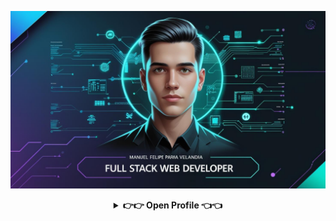 <div align="center">

<p align="center">
  <img src="https://github.com/Manvepa/Manvepa/blob/main/assets/bannerCV.png?raw=true" alt="Banner del perfil" />
</p>



<details>
<summary>
<strong> 👉👉 Open Profile 👈👈</strong>
</summary>

<br>

<details>
<summary> 👤 About me</summary>

[![Typing SVG](https://readme-typing-svg.herokuapp.com?font=Fira+Code&pause=1000&width=435&lines=Hello%2C+I+am+Manuel+Felipe+Parra+Velandia;Technologist+in+Software+Development;Ready+to+collaborate)](https://git.io/typing-svg)

```txt
📍 From: Bucaramanga, Santander-Colombia
🎓 Background: Technologist in Software Development
🎓 Currently: Studying Systems Engineering
💼 Passionate about solving problems with technology
🤝 Open to collaborate on educational and social impact projects
🎯 Focused on continuous learning and self-improvement
🎮 Hobbies: Gaming, tech exploration, and music
```


</details>

<details>
<summary><strong>🛠️ Tools</strong></summary>

<br>

<table>
  <tr>
    <td><strong>👨‍💻 Programming Languages</strong></td>
    <td><img src="https://skillicons.dev/icons?i=python,java,javascript" /></td>
  </tr>
  <tr>
    <td><strong>🧠 Back-end</strong></td>
    <td><img src="https://skillicons.dev/icons?i=nodejs,express" /></td>
  </tr>
  <tr>
    <td><strong>📱 Mobile</strong></td>
    <td><img src="https://skillicons.dev/icons?i=react" /></td>
  </tr>
  <tr>
    <td><strong>🎨 Front-end</strong></td>
    <td><img src="https://skillicons.dev/icons?i=html,css,bootstrap,nextjs" /></td>
  </tr>
  <tr>
    <td><strong>🗄️ Database</strong></td>
    <td><img src="https://skillicons.dev/icons?i=mysql,mongodb,sqlite,firebase,postgresql" /></td>
  </tr>
  <tr>
    <td><strong>🧪 Terminal Scripts</strong></td>
    <td><img src="https://skillicons.dev/icons?i=bash,vscode" /></td>
  </tr>
  <tr>
    <td><strong>⚙️ Tools</strong></td>
    <td><img src="https://skillicons.dev/icons?i=docker,eclipse" /></td>
  </tr>
  <tr>
    <td><strong>🎮 Game Development</strong></td>
    <td><img src="https://skillicons.dev/icons?i=unity" /></td>
  </tr>
</table>

</details>

<details>
  <summary><strong>📊 GitHub Stats</strong></summary>
  <br>

  <p align="center">
    <img src="https://github-readme-stats.vercel.app/api?username=Manvepa&show_icons=true&hide_title=true&include_all_commits=true&theme=radical" alt="GitHub Stats" />
  </p>

  <p align="center">
  <img src="https://github-readme-streak-stats-eight.vercel.app?user=Manvepa&theme=radical" alt="GitHub Streak" />
  </p>




  <p align="center">
    <img src="https://github-readme-stats.vercel.app/api/top-langs/?username=Manvepa&layout=compact&theme=radical" alt="Top Languages" />
  </p>

</details>




<!--icons and links-->
<p align="center">
<a href="https://www.linkedin.com/in/1010nishant/" target="blank"><img align="center" src="https://user-images.githubusercontent.com/88904952/234979284-68c11d7f-1acc-4f0c-ac78-044e1037d7b0.png" alt="linkedin" height="50" width="50" /></a>
<a href="https://twitter.com/1010nishant" target="blank"><img align="center" src="https://user-images.githubusercontent.com/88904952/234980676-61bfb021-ecc8-48f7-88e6-34c1b06c4a58.png" alt="twitter" height="50" width="50" /></a> 
<a href="https://www.instagram.com/nishant.jangir.1010/" target="blank"><img align="center" src="https://user-images.githubusercontent.com/88904952/234981169-2dd1e58f-4b7e-468c-8213-034ba62156c3.png" alt="instagram" height="50" width="50" /></a>
<a href="https://1010nishant.hashnode.dev/" target="blank"><img align="center" src="https://user-images.githubusercontent.com/88904952/234982196-562aea17-5532-4550-8c08-1c7cb994a541.png" alt="hashnode" height="50" width="50" /></a>
<a href="https://discordapp.com/users/957722095381540874" target="blank"><img align="center" src="https://user-images.githubusercontent.com/88904952/234982627-019fd336-6248-453c-9b05-97c13fd1d207.png" alt="discord" height="50" width="50" /></a>
  
</p>


<!--profile visit count-->
<div align="center">
  
[![](https://visitcount.itsvg.in/api?id=1010nishant&icon=3&color=6)](https://visitcount.itsvg.in)
  
</div>


<!--horizontal divider(gradiant)-->
<img src="https://user-images.githubusercontent.com/73097560/115834477-dbab4500-a447-11eb-908a-139a6edaec5c.gif">

----------------------------------------------------------------------
Credit: [1010nishant](https://github.com/1010nishant)

Last Edited on: 29/4/2023

